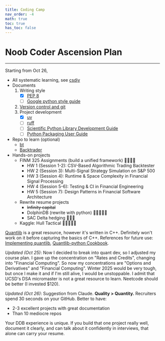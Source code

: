 ```yaml
---
title: Coding Camp
nav_order: -4
math: true
toc: true
has_toc: false
---
```


# Noob Coder Ascension Plan

---

Starting from Oct 26,

- All systematic learning, see [csdiy](./csdiy)
- Documents
  1. Writing style
      - [x] [PEP 8](https://peps.python.org/pep-0008/)
      - [ ] [Google python style guide](https://google.github.io/styleguide/pyguide.html)
  2. [Version control and git](https://swcarpentry.github.io/git-novice/)
  3. Project development
      - [x] [uv](https://docs.astral.sh/uv/guides/projects/)
      - [ ] [ruff](https://docs.astral.sh/ruff/)
      - [ ] [Scientific Python Library Development Guide](https://learn.scientific-python.org/development/)
      - [ ] [Python Packaging User Guide](https://packaging.python.org/en/latest/)
- Repo to learn (optional)
  - [bt](https://github.com/pmorissette/bt)
  - [Backtrader](https://github.com/mementum/backtrader)
- Hands-on projects
  - FINM 325 Assignments (build a unified framework) 🌟🌟🌟🌟
    - HW 1 (Session 1-2): CSV-Based Algorithmic Trading Backtester
    - HW 2 (Session 3): Multi-Signal Strategy Simulation on S&P 500
    - HW 3 (Session 4): Runtime & Space Complexity in Financial Signal Processing
    - HW 4 (Session 5-6): Testing & CI in Financial Engineering
    - HW 5 (Session 7): Design Patterns in Financial Software Architecture
  - Rewrite resume projects
    - ~~Infinity capital~~
    - DolphinDB (rewrite with python) 🌟🌟🌟🌟🌟
    - SAC Delta hedging 🌟🌟🌟
  - Kaggle: Hull Tactical 🌟🌟🌟🌟🌟

[Quantlib](https://github.com/lballabio/QuantLib) is a great resource, however it's written in C++. Definitely won't work on it before capturing the basics of C++. References for future use: [Implementing quantlib](/pdf/implementingquantlib.pdf), [Quantlib-python Cookbook](/pdf/quantlibpythoncookbook.pdf).

*Updated (Oct 25)*: Now I decided to break into quant dev, so I adjusted my course plan. I gave up the concentration on "Rates and Credits", changing into "Financial Computing". So now my concentrations are "Options and Derivatives" and "Financial Computing". Winter 2025 would be very tough, but once I make it and if I'm still alive, I would be unstoppable. I admit that UCSD's DSA micromaster is not a great resource to learn. Neetcode should be better (I invested \$120).

*Updated (Oct 26)*: Suggestion from Claude. **Quality > Quantity.** Recruiters spend 30 seconds on your GitHub. Better to have:

- 2-3 excellent projects with great documentation
- Than 10 mediocre repos

Your DDB experience is unique. If you build that one project really well, document it clearly, and can talk about it confidently in interviews, that alone can carry your resume.